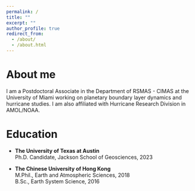 ```yaml
---
permalink: /
title: ""
excerpt: ""
author_profile: true
redirect_from: 
  - /about/
  - /about.html
---
```

# About me

I am a Postdoctoral Associate in the Department of RSMAS - CIMAS at the University of Miami working on planetary boundary layer dynamics and hurricane studies. I am also affiliated with Hurricane Research Division in AMOL/NOAA.

# Education

* **The University of Texas at Austin** \
Ph.D. Candidate, Jackson School of Geosciences, 2023 

* **The Chinese University of Hong Kong** \
M.Phil., Earth and Atmospheric Sciences, 2018 \
B.Sc., Earth System Science, 2016
